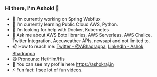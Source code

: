 ### Hi there, I'm Ashok! 👋

- 🔭 I’m currently working on Spring Webflux
- 🌱 I’m currently learning Public Cloud AWS, Python.
- 🤔 I’m looking for help with Docker, Kubernetes
- 💬 Ask me about AWS Boto libraries, AWS Serverless, AWS Chalice, Twitter Integration, Accuweather APIs, newsapi and not limited to.
- 📫 How to reach me: [Twitter - @ABhadrappa](https://twitter.com/ABhadrappa), [LinkedIn - Ashok Bhadrappa](https://www.linkedin.com/in/ashok-bhadrappa-72baa818/)
- 😄 Pronouns: He/Him/His
- 💬 You can see my profile here https://ashokraj.in
- ⚡ Fun fact: I see lot of fun videos.

